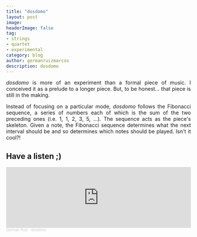```yaml
---
title: "dosdomo"
layout: post
image:  
headerImage: false
tag:
- strings
- quartet
- experimental
category: blog
author: germanruizmarcos
description: dosdomo
---
```


<p style='text-align: justify;'><em>dosdomo</em> is more of an experiment than a formal piece of music. I conceived it as a prelude to a longer piece. But, to be honest... that piece is still in the making.</p>

<p style='text-align: justify;'> Instead of focusing on a particular mode, <em>dosdomo</em> follows the Fibonacci sequence, a series of numbers each of which is the sum of the two preceding ones (i.e. 1, 1, 2, 3, 5, ...). The sequence acts as the piece's skeleton. Given a note, the Fibonacci sequence determines what the next interval should be and so determines which notes should be played. Isn't it cool?!</p>

## Have a listen ;)

<iframe width="100%" height="166" scrolling="no" frameborder="no" allow="autoplay" src="https://w.soundcloud.com/player/?url=https%3A//api.soundcloud.com/tracks/1137613162%3Fsecret_token%3Ds-OA9hXN6zvqm&color=%2318db37&auto_play=false&hide_related=false&show_comments=true&show_user=true&show_reposts=false&show_teaser=true"></iframe><div style="font-size: 10px; color: #cccccc;line-break: anywhere;word-break: normal;overflow: hidden;white-space: nowrap;text-overflow: ellipsis; font-family: Interstate,Lucida Grande,Lucida Sans Unicode,Lucida Sans,Garuda,Verdana,Tahoma,sans-serif;font-weight: 100;"><a href="https://soundcloud.com/german-ruiz-115551229" title="Germán Ruiz" target="_blank" style="color: #cccccc; text-decoration: none;">Germán Ruiz</a> · <a href="https://soundcloud.com/german-ruiz-115551229/dosdomo/s-OA9hXN6zvqm" title="dosdomo" target="_blank" style="color: #cccccc; text-decoration: none;">dosdomo</a></div>